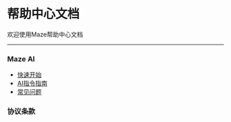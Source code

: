 # 帮助中心文档

欢迎使用Maze帮助中心文档

------

### Maze AI

- [快速开始](ai/quick-start-guide.md)
- [AI指令指南](ai/commands-manual.md)
- [常见问题](ai/FAQ.md)

### 协议条款

